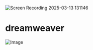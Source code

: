 ![Screen Recording 2025-03-13 131146](https://github.com/user-attachments/assets/ee2771e7-d13e-4309-b331-7b4b7100d459)
# dreamweaver
![Image](https://github.com/user-attachments/assets/9629154b-0ef9-4ce2-bcbf-765b8593a038)
